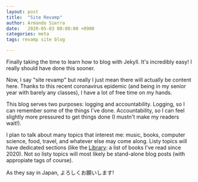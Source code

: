 ```yaml
---
layout: post
title:  "Site Revamp"
author: Armando Sierra
date:   2020-05-03 00:00:00 +0900
categories: meta
tags: revamp site blog

---
```


Finally taking the time to learn how to blog with Jekyll. It's incredibly easy! I really should have done this sooner.

Now, I say "site revamp" but really I just mean there will actually be content here. 
Thanks to this recent coronavirus epidemic (and being in my senior year with barely any classes), I have a lot of free time on my hands.

This blog serves two purposes: logging and accountability. 
Logging, so I can remember some of the things I've done. 
Accountability, so I can feel slightly more pressured to get things done (I mustn't make my readers wait!).

I plan to talk about many topics that interest me: music, books, computer science, food, travel, and whatever else may come along.
Listy topics will have dedicated sections (like the [Library](/library/): a list of books I've read since 2020).
Not so listy topics will most likely be stand-alone blog posts (with appropiate tags of course).

As they say in Japan, よろしくお願いします!
